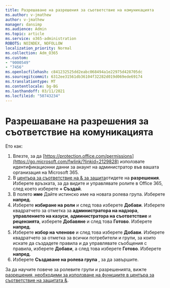 ```yaml
---
title: Разрешаване на разрешения за съответствие на комуникацията
ms.author: v-jmathew
author: v-jmathew
manager: dansimp
ms.audience: Admin
ms.topic: article
ms.service: o365-administration
ROBOTS: NOINDEX, NOFOLLOW
localization_priority: Normal
ms.collection: Adm_O365
ms.custom:
- "9000549"
- "7456"
ms.openlocfilehash: c841232525dd2eabc068494a1e22975d428705dc
ms.sourcegitcommit: 6312ee31561db36104f32282d019d069ede69174
ms.translationtype: MT
ms.contentlocale: bg-BG
ms.lasthandoff: 03/11/2021
ms.locfileid: "50743234"
---
```

# <a name="enable-permissions-for-communication-compliance"></a>Разрешаване на разрешения за съответствие на комуникацията

Ето как:

1. Влезте, за да [https://protection.office.com/permissions](https://go.microsoft.com/fwlink/?linkid=2129828) използвате идентификационни данни за акаунт на администратор във вашата организация на Microsoft 365.
2. В [центъра за съответствие на & за защита](https://go.microsoft.com/fwlink/?linkid=2101341)отидете на **разрешения**. Изберете връзката, за да видите и управлявате ролите в Office 365, след което изберете **\+ Създай**.
3. В полето **име** Дайте истинско име на новата ролева група. Изберете **напред**.
4. Изберете **избиране на роли** и след това изберете **Добави**. Изберете квадратчето за отметка за **администратора на надзора**, **управлението на казуси**, **администратора на съответствие** и **рецензията**, изберете **Добавяне** и след това **Готово**. Изберете **напред**.
5. Изберете **избор на членове** и след това изберете **Добави**. Изберете квадратчето за отметка за всички потребители и групи, за които искате да създадете правила и да управлявате съобщения с правила, изберете **Добави**, а след това изберете **Готово**. Изберете **напред**.
6. Изберете **Създаване на ролева група** , за да завършите.

За да научите повече за ролевите групи и разрешенията, вижте [разрешения, необходими за използване на функциите в центъра за съответствие на защитата &](https://go.microsoft.com/fwlink/?linkid=2114184).
